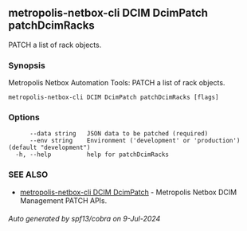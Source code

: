 ## metropolis-netbox-cli DCIM DcimPatch patchDcimRacks

PATCH a list of rack objects.

### Synopsis


Metropolis Netbox Automation Tools:
  PATCH a list of rack objects.

```
metropolis-netbox-cli DCIM DcimPatch patchDcimRacks [flags]
```

### Options

```
      --data string   JSON data to be patched (required)
      --env string    Environment ('development' or 'production') (default "development")
  -h, --help          help for patchDcimRacks
```

### SEE ALSO

* [metropolis-netbox-cli DCIM DcimPatch]()	 - Metropolis Netbox DCIM Management PATCH APIs.

###### Auto generated by spf13/cobra on 9-Jul-2024

